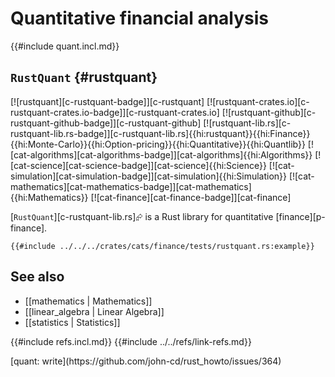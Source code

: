 # Quantitative financial analysis

{{#include quant.incl.md}}

## `RustQuant` {#rustquant}

[![rustquant][c-rustquant-badge]][c-rustquant] [![rustquant-crates.io][c-rustquant-crates.io-badge]][c-rustquant-crates.io] [![rustquant-github][c-rustquant-github-badge]][c-rustquant-github] [![rustquant-lib.rs][c-rustquant-lib.rs-badge]][c-rustquant-lib.rs]{{hi:rustquant}}{{hi:Finance}}{{hi:Monte-Carlo}}{{hi:Option-pricing}}{{hi:Quantitative}}{{hi:Quantlib}} [![cat-algorithms][cat-algorithms-badge]][cat-algorithms]{{hi:Algorithms}} [![cat-science][cat-science-badge]][cat-science]{{hi:Science}} [![cat-simulation][cat-simulation-badge]][cat-simulation]{{hi:Simulation}} [![cat-mathematics][cat-mathematics-badge]][cat-mathematics]{{hi:Mathematics}} [![cat-finance][cat-finance-badge]][cat-finance]

[`RustQuant`][c-rustquant-lib.rs]⮳ is a Rust library for quantitative [finance][p-finance].

```rust,editable
{{#include ../../../crates/cats/finance/tests/rustquant.rs:example}}
```

## See also

- [[mathematics | Mathematics]]
- [[linear_algebra | Linear Algebra]]
- [[statistics | Statistics]]

{{#include refs.incl.md}}
{{#include ../../refs/link-refs.md}}

<div class="hidden">
[quant: write](https://github.com/john-cd/rust_howto/issues/364)

</div>
